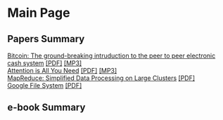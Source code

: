 # Main Page

## Papers Summary
[Bitcoin: The ground-breaking intruduction to the peer to peer electronic cash system](https://sejongyoon.github.io/webpage/bitcoin/bitcoin.html) [[PDF]](https://sejongyoon.github.io/webpage/bitcoin/bitcoin.pdf) [[MP3]](https://sejongyoon.github.io/webpage/bitcoin/bitcoin.mp3)    
[Attention is All You Need](https://sejongyoon.github.io/webpage/attention/attention.html) [[PDF]](https://sejongyoon.github.io/webpage/attention/attention.pdf) [[MP3]](https://sejongyoon.github.io/webpage/attention/attention.mp3)  
[MapReduce: Simplified Data Processing on Large Clusters](https://sejongyoon.github.io/webpage/mapreduce/mapreduce.html) [[PDF]](https://sejongyoon.github.io/webpage/mapreduce/mapreduce.pdf)  
[Google File System]() [[PDF]](https://sejongyoon.github.io/webpage/gfs/gfs.pdf)  

## e-book Summary
